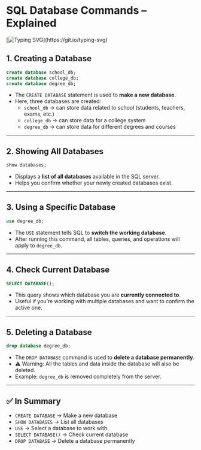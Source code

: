 # SQL Database Commands – Explained

[![Typing SVG](https://readme-typing-svg.herokuapp.com?size=24&color=FF5733&lines=create+database;show+databases;use+database_name;select+database();drop+database+database_name;)](https://git.io/typing-svg)


## 1. Creating a Database
```sql
create database school_db;
create database college_db;
create database degree_db;
```
- The `CREATE DATABASE` statement is used to **make a new database**.  
- Here, three databases are created:  
  - `school_db` → can store data related to school (students, teachers, exams, etc.)  
  - `college_db` → can store data for a college system  
  - `degree_db` → can store data for different degrees and courses  

---

## 2. Showing All Databases
```sql
show databases;
```
- Displays a **list of all databases** available in the SQL server.  
- Helps you confirm whether your newly created databases exist.  

---

## 3. Using a Specific Database
```sql
use degree_db;
```
- The `USE` statement tells SQL to **switch the working database**.  
- After running this command, all tables, queries, and operations will apply to `degree_db`.  

---

## 4. Check Current Database
```sql
SELECT DATABASE();
```
- This query shows which database you are **currently connected to**.  
- Useful if you’re working with multiple databases and want to confirm the active one.  

---

## 5. Deleting a Database
```sql
drop database degree_db;
```
- The `DROP DATABASE` command is used to **delete a database permanently**.  
- ⚠️ Warning: All the tables and data inside the database will also be deleted.  
- Example: `degree_db` is removed completely from the server.  

---

## ✅ In Summary
- `CREATE DATABASE` → Make a new database  
- `SHOW DATABASES` → List all databases  
- `USE` → Select a database to work with  
- `SELECT DATABASE()` → Check current database  
- `DROP DATABASE` → Delete a database permanently  
